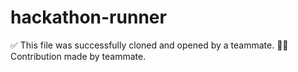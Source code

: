 # hackathon-runner
✅ This file was successfully cloned and opened by a teammate.
👩‍💻 Contribution made by teammate.
